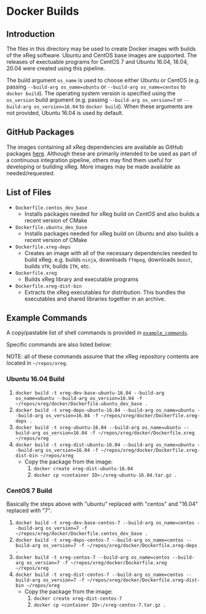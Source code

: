 # Docker Builds

## Introduction
The files in this directory may be used to create Docker images with builds of the xReg software.
Ubuntu and CentOS base images are supported.
The releases of exectuable programs for CentOS 7 and Ubuntu 16.04, 18.04, 20.04 were created using this pipeline. 

The build argument `os_name` is used to choose either Ubuntu or CentOS (e.g. passing `--build-arg os_name=ubuntu` or `--build-arg os_name=centos` to `docker build`).
The operating system version is specified using the `os_version` build argument (e.g. passing `--build-arg os_version=7` or `--build-arg os_version=16.04` to `docker build`).
When these arguments are not provided, Ubuntu 16.04 is used by default.

## GitHub Packages
The images containing all xReg dependencies are available as GitHub packages [here](https://github.com/rg2?tab=packages&repo_name=xreg).
Although these are primarily intended to be used as part of a continuous integration pipeline, others may find them useful for developing or building xReg.
More images may be made available as needed/requested.

## List of Files
* `Dockerfile.centos_dev_base`
  * Installs packages needed for xReg build on *CentOS* and also builds a recent version of CMake
* `Dockerfile.ubuntu_dev_base`
  * Installs packages needed for xReg build on *Ubuntu* and also builds a recent version of CMake
* `Dockerfile.xreg-deps`
  * Creates an image with all of the necessary dependencies needed to build xReg. e.g. builds `ninja`, downloads `ffmpeg`, downloads `boost`, builds `VTK`, builds `ITK`, etc.
* `Dockerfile.xreg`
  * Builds xReg library and executable programs
* `Dockerfile.xreg-dist-bin`
  * Extracts the xReg executables for distribution. This bundles the executables and shared libraries together in an archive.

## Example Commands
A copy/pastable list of shell commands is provided in [`example_commands`](example_commands).

Specific commands are also listed below:

NOTE: all of these commands assume that the xReg repository contents are located in `~/repos/xreg`.

### Ubuntu 16.04 Build

1. `docker build -t xreg-dev-base-ubuntu-16.04 --build-arg os_name=ubuntu --build-arg os_version=16.04 -f ~/repos/xreg/docker/Dockerfile.ubuntu_dev_base .`
2. `docker build -t xreg-deps-ubuntu-16.04 --build-arg os_name=ubuntu --build-arg os_version=16.04 -f ~/repos/xreg/docker/Dockerfile.xreg-deps .`
3. `docker build -t xreg-ubuntu-16.04 --build-arg os_name=ubuntu --build-arg os_version=16.04 -f ~/repos/xreg/docker/Dockerfile.xreg ~/repos/xreg`
4. `docker build -t xreg-dist-ubuntu-16.04 --build-arg os_name=ubuntu --build-arg os_version=16.04 -f ~/repos/xreg/docker/Dockerfile.xreg-dist-bin ~/repos/xreg`
    * Copy the package from the image:
      1. `docker create xreg-dist-ubuntu-16.04` 
      2. `docker cp <container ID>:/xreg-ubuntu-16.04.tar.gz .`

### CentOS 7 Build

Basically the steps above with "ubuntu" replaced with "centos" and "16.04" replaced with "7".

1. `docker build -t xreg-dev-base-centos-7 --build-arg os_name=centos --build-arg os_version=7 -f ~/repos/xreg/docker/Dockerfile.centos_dev_base .`
2. `docker build -t xreg-deps-centos-7 --build-arg os_name=centos --build-arg os_version=7 -f ~/repos/xreg/docker/Dockerfile.xreg-deps .`
3. `docker build -t xreg-centos-7 --build-arg os_name=centos --build-arg os_version=7 -f ~/repos/xreg/docker/Dockerfile.xreg ~/repos/xreg`
4. `docker build -t xreg-dist-centos-7 --build-arg os_name=centos --build-arg os_version=7 -f ~/repos/xreg/docker/Dockerfile.xreg-dist-bin ~/repos/xreg`
    * Copy the package from the image:
      1. `docker create xreg-dist-centos-7` 
      2. `docker cp <container ID>:/xreg-centos-7.tar.gz .`
